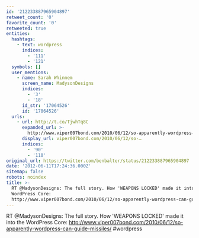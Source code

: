 ```yaml
---
id: '212233887965904897'
retweet_count: '0'
favorite_count: '0'
retweeted: true
entities:
  hashtags:
    - text: wordpress
      indices:
        - '111'
        - '121'
  symbols: []
  user_mentions:
    - name: Sarah Whinnem
      screen_name: MadysonDesigns
      indices:
        - '3'
        - '18'
      id_str: '17064526'
      id: '17064526'
  urls:
    - url: http://t.co/TjwhTq8C
      expanded_url: >-
        http://www.viper007bond.com/2010/06/12/so-apparently-wordpress-can-guide-missiles/
      display_url: viper007bond.com/2010/06/12/so-…
      indices:
        - '90'
        - '110'
original_url: https://twitter.com/benbalter/status/212233887965904897
date: '2012-06-11T17:24:36.000Z'
sitemap: false
robots: noindex
title: >-
  RT @MadysonDesigns: The full story. How 'WEAPONS LOCKED' made it into the
  WordPress Core:
  http://www.viper007bond.com/2010/06/12/so-apparently-wordpress-can-guide-missiles/…
---
```


RT @MadysonDesigns: The full story. How 'WEAPONS LOCKED' made it into the WordPress Core: http://www.viper007bond.com/2010/06/12/so-apparently-wordpress-can-guide-missiles/ #wordpress